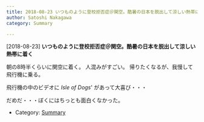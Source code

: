 ```yaml
---
title: 2018-08-23 いつものように登校拒否症＠関空。酷暑の日本を脱出して涼しい熱帯に着く
author: Satoshi Nakagawa
category: Summary

---
```


[2018-08-23] **いつものように登校拒否症＠関空。酷暑の日本を脱出して涼しい熱帯に着く** 

 朝の8時半くらいに関空に着く。
人混みがすごい。
帰りたくなるが、我慢して飛行機に乗る。

<!--more-->

 飛行機の中のビデオに
_Isle of Dogs_' があって大喜び・・・

 だめだ・・・ぼくにはちっとも面白くなかった。

- Category: [Summary](https://merapano.github.io/categories.html#Summary)

